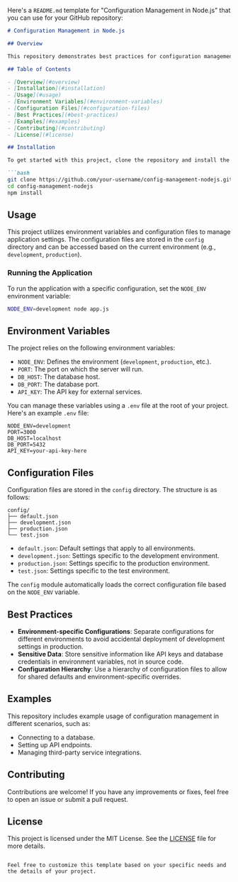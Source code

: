 Here's a `README.md` template for "Configuration Management in Node.js" that you can use for your GitHub repository:

```markdown
# Configuration Management in Node.js

## Overview

This repository demonstrates best practices for configuration management in Node.js applications. Configuration management is crucial for building scalable and maintainable applications, especially when deploying across multiple environments (development, testing, production).

## Table of Contents

- [Overview](#overview)
- [Installation](#installation)
- [Usage](#usage)
- [Environment Variables](#environment-variables)
- [Configuration Files](#configuration-files)
- [Best Practices](#best-practices)
- [Examples](#examples)
- [Contributing](#contributing)
- [License](#license)

## Installation

To get started with this project, clone the repository and install the necessary dependencies:

```bash
git clone https://github.com/your-username/config-management-nodejs.git
cd config-management-nodejs
npm install
```

## Usage

This project utilizes environment variables and configuration files to manage application settings. The configuration files are stored in the `config` directory and can be accessed based on the current environment (e.g., `development`, `production`).

### Running the Application

To run the application with a specific configuration, set the `NODE_ENV` environment variable:

```bash
NODE_ENV=development node app.js
```

## Environment Variables

The project relies on the following environment variables:

- `NODE_ENV`: Defines the environment (`development`, `production`, etc.).
- `PORT`: The port on which the server will run.
- `DB_HOST`: The database host.
- `DB_PORT`: The database port.
- `API_KEY`: The API key for external services.

You can manage these variables using a `.env` file at the root of your project. Here's an example `.env` file:

```env
NODE_ENV=development
PORT=3000
DB_HOST=localhost
DB_PORT=5432
API_KEY=your-api-key-here
```

## Configuration Files

Configuration files are stored in the `config` directory. The structure is as follows:

```plaintext
config/
├── default.json
├── development.json
├── production.json
└── test.json
```

- `default.json`: Default settings that apply to all environments.
- `development.json`: Settings specific to the development environment.
- `production.json`: Settings specific to the production environment.
- `test.json`: Settings specific to the test environment.

The `config` module automatically loads the correct configuration file based on the `NODE_ENV` variable.

## Best Practices

- **Environment-specific Configurations**: Separate configurations for different environments to avoid accidental deployment of development settings in production.
- **Sensitive Data**: Store sensitive information like API keys and database credentials in environment variables, not in source code.
- **Configuration Hierarchy**: Use a hierarchy of configuration files to allow for shared defaults and environment-specific overrides.

## Examples

This repository includes example usage of configuration management in different scenarios, such as:

- Connecting to a database.
- Setting up API endpoints.
- Managing third-party service integrations.

## Contributing

Contributions are welcome! If you have any improvements or fixes, feel free to open an issue or submit a pull request.

## License

This project is licensed under the MIT License. See the [LICENSE](LICENSE) file for more details.
```

Feel free to customize this template based on your specific needs and the details of your project.